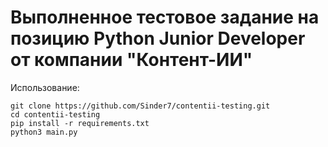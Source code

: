 # Выполненное тестовое задание на позицию Python Junior Developer от компании "Контент-ИИ"

Использование:

    git clone https://github.com/Sinder7/contentii-testing.git
    cd contentii-testing
    pip install -r requirements.txt
    python3 main.py

